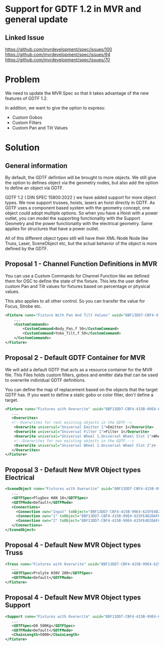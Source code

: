 # Support for GDTF 1.2 in MVR and general update

## Linked Issue

https://github.com/mvrdevelopment/spec/issues/100
https://github.com/mvrdevelopment/spec/issues/94
https://github.com/mvrdevelopment/spec/issues/70

# Problem

We need to update the MVR Spec so that it takes advantage of the new features of GDTF 1.2.

In addition, we want to give the option to express:
- Custom Gobos
- Custom Filters
- Custom Pan and Tilt Values


# Solution


## General information

By  default, the GDTF defintion will be brought to more objects. We still give the option to defines object via the geometry nodes, but also add the option to define an object via GDTF.

GDTF 1.2 ( DIN SPEC 15800:2022 ) we have added support for more object types. We now support trusses, hoists, lasers an hoist directly in GDTF. As GDTF uses a component based system with the geometry concept, one object could adopt multiple options.
So when you have a Hoist with a power outlet, you can model the supporting functionality with the Support Geometry and the power functionality with the electrical geometry. Same applies for structures that have a power outlet.

All of this different object types still will have their XML-Node Node like Truss, Laser, SceneObject etc, but the actual behavior of the object is more defined by the GDTF.

## Proposal 1 - Channel Function Definitions in MVR

You can use a Custom Commands for Channel Function like we defined them for OSC to define the state of the fixture. 
This lets the user define custom Pan and Tilt values for fixtures based on percentage or physical values.

This also applies to all other control. So you can transfer the value for Focus, Strobe etc.

```xml
<Fixture name="Fixture With Pan And Tilt Values" uuid="8BF13DD7-CBF4-415B-99E4-625FE4D2DAF6">
    ...
    <CustomCommands>
        <CustomCommand>Body_Pan,f 50</CustomCommand>
        <CustomCommand>Yoke_Tilt,f 50</CustomCommand>
    </CustomCommands>
</Fixture>
```

## Proposal 2 - Default GDTF Container for MVR

We will add a default GDTF that acts as a resource container for the MVR file. 
This Files holds custom filters, gobos and emitter data that can be used to overwrite individual GDTF definitions.

You can define the map of replacement based on the objects that the target GDTF has. If you want to define a static gobo or color filter, don't define a target.

```xml
<Fixture name="Fixtures with Overwrite" uuid="8BF13DD7-CBF4-415B-99E4-625FE4D2DAF6">
   ...
   <Overwrites>
   <!--Overwrites for real existing objects in the GDTF-->
    <Overwrite universal="Universal Emitter 1">Emitter 1</Overwrite>
    <Overwrite universal="Universal Filter 1">Filter 1</Overwrite>
    <Overwrite universal="Universal Wheel 1.Universal Wheel Slot 1">Wheel 1.Wheel Slot 1</Overwrite>
    <!--Overwrites for non existing objects in the GDTF.-->
    <Overwrite universal="Universal Wheel 1.Universal Wheel Slot 2"/>
   </Overwrites>
</Fixture>
```

## Proposal 3 - Default New MVR Object types Electrical
```xml
<SceneObject name="Fixtures with Overwrite" uuid="8BF13DD7-CBF4-415B-99E4-625FE4D2DAF6">
   ...
   <GDTFSpec>Plugbox HAN 16</GDTFSpec>
   <GDTFMode>Default</GDTFMode>
   <Connections>    
     <Connection own="Input" toObject="8BF13DD7-CBF4-415B-99E4-625FE4D2DAF6" other="Output1">
     <Connection own="1" toObject="8BF13DD7-CBF4-415B-99E4-625FE4D2DAF6" other="IN">
     <Connection own="2" toObject="8BF13DD7-CBF4-415B-99E4-625FE4D2DAF6" other="IN">
   </Connections>
</SceneObject>
```

## Proposal 4 - Default New MVR Object types Truss
```xml
<Truss name="Fixtures with Overwrite" uuid="8BF13DD7-CBF4-415B-99E4-625FE4D2DAF6">
   ...
   <GDTFSpec>Prolyte H30V 200</GDTFSpec>
   <GDTFMode>Default</GDTFMode>
</Fixture>
```


## Proposal 4 - Default New MVR Object types Support
```xml
<Support name="Fixtures with Overwrite" uuid="8BF13DD7-CBF4-415B-99E4-625FE4D2DAF6">
   ...
   <GDTFSpec>D8 500Kg</GDTFSpec>
   <GDTFMode>Default</GDTFMode>
   <ChainLength>5000</ChainLength>
</Fixture>
```